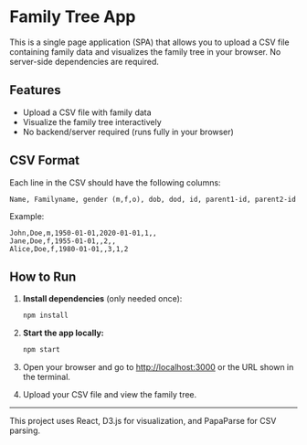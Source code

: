 # Family Tree App

This is a single page application (SPA) that allows you to upload a CSV file containing family data and visualizes the family tree in your browser. No server-side dependencies are required.

## Features
- Upload a CSV file with family data
- Visualize the family tree interactively
- No backend/server required (runs fully in your browser)

## CSV Format
Each line in the CSV should have the following columns:

```
Name, Familyname, gender (m,f,o), dob, dod, id, parent1-id, parent2-id
```

Example:
```
John,Doe,m,1950-01-01,2020-01-01,1,,
Jane,Doe,f,1955-01-01,,2,,
Alice,Doe,f,1980-01-01,,3,1,2
```

## How to Run

1. **Install dependencies** (only needed once):
   ```sh
   npm install
   ```
2. **Start the app locally:**
   ```sh
   npm start
   ```
3. Open your browser and go to [http://localhost:3000](http://localhost:3000) or the URL shown in the terminal.

4. Upload your CSV file and view the family tree.

---

This project uses React, D3.js for visualization, and PapaParse for CSV parsing.

